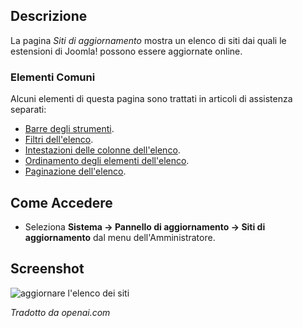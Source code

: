 <!-- Filename: Help4.x:Extensions:_Update_Sites / Display title: Aggiorna Siti -->

## Descrizione

La pagina *Siti di aggiornamento* mostra un elenco di siti dai quali le estensioni di Joomla! possono essere aggiornate online.

### Elementi Comuni

Alcuni elementi di questa pagina sono trattati in articoli di assistenza separati:

* [Barre degli strumenti](jdocmanual?article=help/common-elements/toolbars).
* [Filtri dell'elenco](jdocmanual?article=help/common-elements/list-filters).
* [Intestazioni delle colonne dell'elenco](jdocmanual?article=help/common-elements/list-column-headers).
* [Ordinamento degli elementi dell'elenco](jdocmanual?article=help/common-elements/list-ordering).
* [Paginazione dell'elenco](jdocmanual?article=help/common-elements/list-pagination). 

## Come Accedere

- Seleziona **Sistema → Pannello di aggiornamento → Siti di aggiornamento** dal
  menu dell'Amministratore.

## Screenshot

![aggiornare l'elenco dei siti](../../../it/images/update-sites/update-sites-list.png)

*Tradotto da openai.com*

